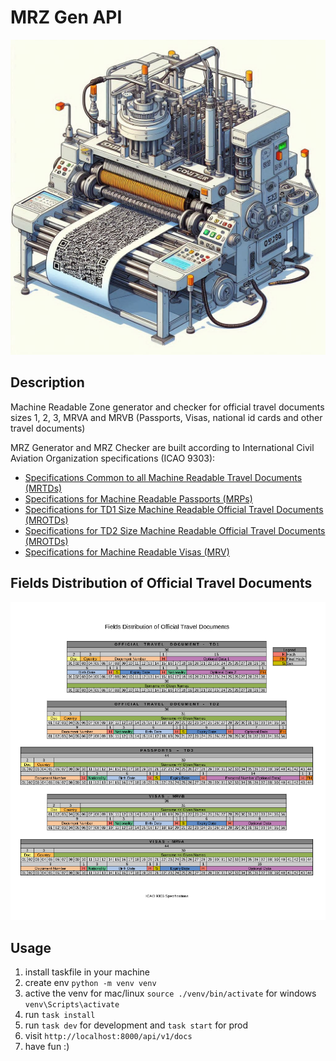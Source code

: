# MRZ Gen API

![image](public/mrz.jpeg)

## Description

Machine Readable Zone generator and checker for official travel documents sizes
1, 2, 3, MRVA and MRVB (Passports, Visas, national id cards and other travel documents)

MRZ Generator and MRZ Checker are built according to International Civil Aviation
Organization specifications (ICAO 9303):

* [Specifications Common to all Machine Readable Travel Documents (MRTDs)](https://www.icao.int/publications/Documents/9303_p3_cons_en.pdf)
* [Specifications for Machine Readable Passports (MRPs)](https://www.icao.int/publications/Documents/9303_p4_cons_en.pdf)
* [Specifications for TD1 Size Machine Readable Official Travel Documents (MROTDs)](https://www.icao.int/publications/Documents/9303_p5_cons_en.pdf)
* [Specifications for TD2 Size Machine Readable Official Travel Documents (MROTDs)](https://www.icao.int/publications/Documents/9303_p6_cons_en.pdf)
* [Specifications for Machine Readable Visas (MRV)](https://www.icao.int/publications/Documents/9303_p7_cons_en.pdf)

## Fields Distribution of Official Travel Documents

![image](public/Fields_Distribution.png)

## Usage

1. install taskfile in your machine
2. create env `python -m venv venv`
3. active the venv for mac/linux `source ./venv/bin/activate` for windows `venv\Scripts\activate`
4. run `task install`
5. run `task dev` for development and `task start` for prod
6. visit `http://localhost:8000/api/v1/docs`
7. have fun :)
